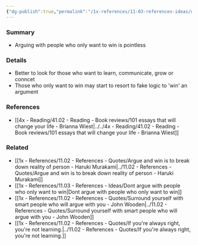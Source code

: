 ```yaml
---
{"dg-publish":true,"permalink":"/1x-references/11-03-references-ideas/dont-argue-with-people-who-only-want-to-win/"}
---
```



### Summary
- Arguing with people who only want to win is pointless 

### Details
- Better to look for those who want to learn, communicate, grow or conncet
- Those who only want to win may start to resort to fake logic to 'win' an argument

### References
- [[4x - Reading/41.02 - Reading - Book reviews/101 essays that will change your life - Brianna Wiest\|../../4x - Reading/41.02 - Reading - Book reviews/101 essays that will change your life - Brianna Wiest]]

### Related
- [[1x - References/11.02 - References - Quotes/Argue and win is to break down reality of person - Haruki Murakami\|../11.02 - References - Quotes/Argue and win is to break down reality of person - Haruki Murakami]]
- [[1x - References/11.03 - References - Ideas/Dont argue with people who only want to win\|Dont argue with people who only want to win]]
- [[1x - References/11.02 - References - Quotes/Surround yourself with smart people who will argue with you - John Wooden\|../11.02 - References - Quotes/Surround yourself with smart people who will argue with you - John Wooden]]
- [[1x - References/11.02 - References - Quotes/If you're always right, you're not learning.\|../11.02 - References - Quotes/If you're always right, you're not learning.]]